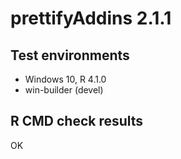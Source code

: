 # prettifyAddins 2.1.1


## Test environments

* Windows 10, R 4.1.0
* win-builder (devel)

## R CMD check results

OK
